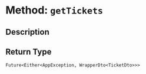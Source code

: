 # Method: `getTickets`

## Description



## Return Type
`Future<Either<AppException, WrapperDto<TicketDto>>>`

